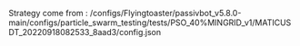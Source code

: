 Strategy come from : /configs/Flyingtoaster/passivbot_v5.8.0-main/configs/particle_swarm_testing/tests/PSO_40%MINGRID_v1/MATICUSDT_20220918082533_8aad3/config.json